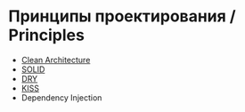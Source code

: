 # Принципы проектирования / Principles

- [Clean Architecture](clean.md)
- [SOLID](solid.md)
- [DRY](dry.md)
- [KISS](kiss.md)
- Dependency Injection